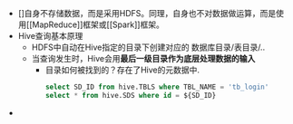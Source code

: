 - []自身不存储数据，而是采用HDFS。同理，自身也不对数据做运算，而是使用[[MapReduce]]框架或[[Spark]]框架。
- Hive查询基本原理
	- HDFS中自动在Hive指定的目录下创建对应的 数据库目录/表目录/..
	- 当查询发生时，Hive会用**最后一级目录作为底层处理数据的输入**
		- 目录如何被找到的？存在了Hive的元数据中.
		  ```SQL
		  select SD_ID from hive.TBLS where TBL_NAME = 'tb_login'
		  select * from hive.SDS where id = ${SD_ID}
		  ```
-
